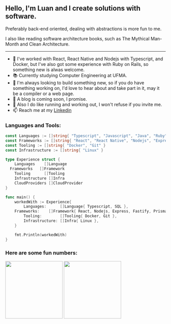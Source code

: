 ## Hello, I'm Luan and I create solutions with software.

Preferably back-end oriented, dealing with abstractions is more fun to me.

I also like reading software architecture books, such as The Mythical Man-Month and Clean Architecture.

---

- 🔧 I've worked with React, React Native and Nodejs with Typescript, and Docker, but I've also got some experience with Ruby on Rails, so something new is alwas welcome.
- 📚 Currently studying Computer Engineering at UFMA.
- 🌱 I'm always looking to build something new, so if you do have something working on, I'd love to hear about and take part in it, may it be a compiler or a web page.
- 📜 A blog is coming soon, I promise.
- 👟 Also I do like running and working out, I won't refuse if you invite me.
- 📫 Reach me at my [Linkedin](https://www.linkedin.com/in/luancfalves/) 

### Languages and Tools:

```go
const Languages := []string{ "Typescript", "Javascript", "Java", "Ruby", "SQL"}
const Frameworks := []string{ "React", "React Native", "Nodejs", "Express", "Fastify", "Prisma", "Spring Boot", "Ruby on Rails" }
const Tooling := []string{ "Docker", "Git" }
const Infrastructure := []string{ "Linux" }

type Experience struct {
	Languages    []Language
  Frameworks   []Framework
	Tooling      []Tooling
	Infrastructure []Infra
	CloudProviders []CloudProvider
}

func main() {
	workedWith := Experience{
		Languages:      []Language{ Typescript, SQL },
    Frameworks:    []Framework{ React, Nodejs, Express, Fastify, Prisma, SpringBoot, RubyOnRails },
		Tooling:        []Tooling{ Docker, Git },
		Infrastructure: []Infra{ Linux },
	}

	fmt.Println(workedWith)
}
```

### Here are some fun numbers:

<div>
  <img height="180em" src="https://github-readme-stats.vercel.app/api?username=luanc202&show_icons=true&theme=dark&include_all_commits=true&count_private=true"/>
  <img height="180em" src="https://github-readme-stats.vercel.app/api/top-langs/?username=luanc202&layout=compact&langs_count=16&theme=dark"/>
<div>
 
[linkedin]: https://img.shields.io/badge/LinkedIn-0077B5?style=for-the-badge&logo=linkedin&logoColor=white
[gmail]: https://img.shields.io/badge/-Gmail-%23333?style=for-the-badge&logo=gmail&logoColor=white
